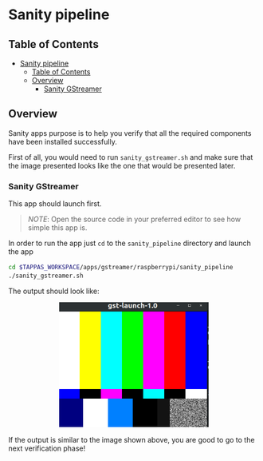 # Sanity pipeline

## Table of Contents

- [Sanity pipeline](#sanity-pipeline)
  - [Table of Contents](#table-of-contents)
  - [Overview](#overview)
    - [Sanity GStreamer](#sanity-gstreamer)

## Overview

Sanity apps purpose is to help you verify that all the required components have been installed successfully.

First of all, you would need to run `sanity_gstreamer.sh` and make sure that the image presented looks like the one that would be presented later.

### Sanity GStreamer

This app should launch first.
> *NOTE*: Open the source code in your preferred editor to see how simple this app is.

In order to run the app just `cd` to the `sanity_pipeline` directory and launch the app

```sh
cd $TAPPAS_WORKSPACE/apps/gstreamer/raspberrypi/sanity_pipeline
./sanity_gstreamer.sh
```

The output should look like:
<div align="center">
    <img src="readme_resources/sanity_gstreamer.png" width="300px" height="250px"/>
</div>

If the output is similar to the image shown above, you are good to go to the next verification phase!
